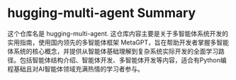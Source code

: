 # hugging-multi-agent Summary

这个仓库名是 hugging-multi-agent. 这仓库内容主要是关于多智能体系统开发的实用指南，使用国内领先的多智能体框架 MetaGPT，旨在帮助开发者掌握多智能体系统的核心概念，并提供从智能体基础理解到复杂系统实际开发的全面学习路径。包括智能体结构介绍、智能体开发、多智能体开发等内容，适合有Python编程基础且对AI智能体领域充满热情的学习者参与。